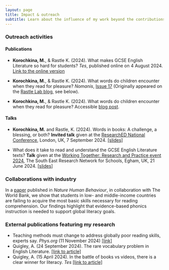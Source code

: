 ```yaml
---
layout: page
title: Impact & outreach
subtitle: Learn about the influence of my work beyond the contributions to academic research
---
```


### Outreach activities

#### Publications

* **Korochkina, M.**, & Rastle K. (2024). What makes GCSE English Literature so hard for students? *Tes*, published online on 4 August 2024. [Link to the online version](https://www.tes.com/magazine/teaching-learning/secondary/what-makes-gcse-english-lit-so-hard-students)

* **Korochkina, M.**, & Rastle K. (2024). What words do children encounter when they read for pleasure? *Nomanis*, [Issue 17](https://www.nomanis.com.au/blog/issue-17-june-2024) (Originally appeared on the [Rastle Lab blog](https://www.rastlelab.com/post/what-words-do-children-encounter-when-they-read-for-pleasure), see below).

* **Korochkina, M.**, & Rastle K. (2024). What words do children encounter when they read for pleasure? Accessible [blog post](https://www.rastlelab.com/post/what-words-do-children-encounter-when-they-read-for-pleasure).

#### Talks

* **Korochkina, M.** and Rastle, K. (2024). Words in books: A challenge, a blessing, or both? **Invited talk** given at the [ResearchED National Conference](https://researched.org.uk/event/researched-national-conference-2024/), London, UK, 7 September 2024. [[slides]](/talks/ResearchED2024_KorochkinaRastle.pdf)

* What does it take to read and understand the GCSE English Literature texts? **Talk** given at the [Working Together: Research and Practice event 2024](https://www.royalholloway.ac.uk/research-and-teaching/departments-and-schools/psychology/research/serns/serns-events/2024/), The South East Research Network for Schools, Egham, UK, 21 June 2024. [[slides]](/talks/korochkina_rastle_serns_2024.pdf)

### Collaborations with industry

In a [paper](https://doi.org/10.1038/s41562-024-02028-x) published in *Nature Human Behaviour*, in collaboration with The World Bank, we show that students in low- and middle-income countries are failing to acquire the most basic skills necessary for reading comprehension. Our findings highlight that evidence-based phonics instruction is needed to support global literacy goals.

### External publications featuring my research

* Teaching methods must change to address globally poor reading skills, experts say. *Phys.org* (11 November 2024) [[link]](https://phys.org/news/2024-11-methods-globally-poor-skills-experts.html)
* Quigley, A. (24 September 2024). The rare vocabulary problem in English Literature. [[link to article]](https://alexquigley.co.uk/the-rare-vocabulary-problem-in-english-literature-gcse/)
* Quigley, A. (15 April 2024). In the battle of books vs videos, there is a clear winner for literacy. *Tes* [[link to article]](https://www.tes.com/magazine/teaching-learning/general/pupil-literacy-battle-books-vs-videos-winner)

